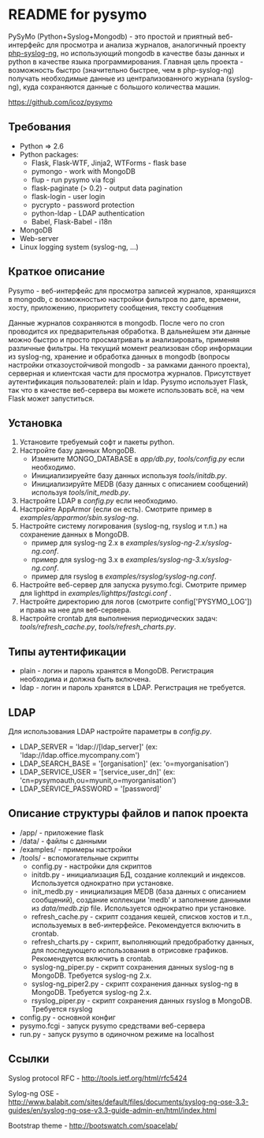 # README for pysymo

PySyMo (Python+Syslog+Mongodb) - это простой и приятный веб-интерфейс для просмотра и анализа журналов, аналогичный проекту [php-syslog-ng](https://code.google.com/p/php-syslog-ng/), но использующий mongodb в качестве базы данных и python в качестве языка программирования.
Главная цель проекта - возможность быстро (значительно быстрее, чем в php-syslog-ng) получать необходимые данные из централизованного журнала (syslog-ng), куда сохраняются данные с большого количества машин.

https://github.com/icoz/pysymo

## Требования

- Python => 2.6
- Python packages: 
    - Flask, Flask-WTF, Jinja2, WTForms - flask base 
    - pymongo                           - work with MongoDB 
    - flup                              - run pysymo via fcgi
    - flask-paginate (> 0.2)            - output data pagination
    - flask-login                       - user login
    - pycrypto                          - password protection
    - python-ldap                       - LDAP authentication
    - Babel, Flask-Babel                - i18n
- MongoDB
- Web-server
- Linux logging system (syslog-ng, ...)

## Краткое описание

Pysymo - веб-интерфейс для просмотра записей журналов, хранящихся в mongodb, с возможностью настройки фильтров по дате, времени, хосту, приложению, приоритету сообщения, тексту сообщения

Данные журналов сохраняются в mongodb. После чего по cron проводится их предварительная обработка. В дальнейшем эти данные можно быстро и просто просматривать и анализировать, применяя различные фильтры.
На текущий момент реализован сбор информации из syslog-ng, хранение и обработка данных в mongodb (вопросы настройки отказоустойчивой mongodb - за рамками данного проекта), серверная и клиентская части для просмотра журналов. Присутствует аутентификация пользователей: plain и ldap.
Pysymo использует Flask, так что в качестве веб-сервера вы можете использовать всё, на чем Flask может запуститься.

## Установка

1. Установите требуемый софт и пакеты python.
2. Настройте базу данных MongoDB.
    - Измените MONGO_DATABASE в *app/db.py*, *tools/config.py* если необходимо.
    - Инициализируейте базу данных используя *tools/initdb.py*.
    - Инициализируйте MEDB (базу данных с описанием сообщений) используя *tools/init_medb.py*.
3. Настройте LDAP в *config.py* если необходимо.
4. Настройте AppArmor (если он есть). Смотрите пример в *examples/apparmor/sbin.syslog-ng*.
5. Настройте систему логирования (syslog-ng, rsyslog и т.п.) на сохранение данных в MongoDB. 
    - пример для syslog-ng 2.x в *examples/syslog-ng-2.x/syslog-ng.conf*.
    - пример для syslog-ng 3.x в *examples/syslog-ng-3.x/syslog-ng.conf*.
    - пример для rsyslog в *examples/rsyslog/syslog-ng.conf*.
6. Настройте веб-сервер для запуска pysymo.fcgi. Смотрите пример для lighttpd in *examples/lighttps/fastcgi.conf* .
7. Настройте директорию для логов (смотрите config['PYSYMO_LOG']) и права на нее для веб-сервера.
8. Настройте crontab для выполнения периодических задач: *tools/refresh_cache.py*, *tools/refresh_charts.py*.

## Типы аутентификации

- plain - логин и пароль хранятся в MongoDB. Регистрация необходима и должна быть включена.
- ldap - логин и пароль хранятся в LDAP. Регистрация не требуется.

## LDAP

Для использования LDAP настройте параметры в *config.py*.
 
- LDAP_SERVER = 'ldap://[ldap_server]' (ex: 'ldap://ldap.office.mycompany.com')
- LDAP_SEARCH_BASE = '[organisation]' (ex: 'o=myorganisation')
- LDAP_SERVICE_USER = '[service_user_dn]' (ex: 'cn=pysymoauth,ou=myunit,o=myorganisation')
- LDAP_SERVICE_PASSWORD = '[password]'

## Описание структуры файлов и папок проекта

- /app/ - приложение flask
- /data/ - файлы с данными
- /examples/ - примеры настройки
- /tools/ - вспомогательные скрипты
    - config.py - настройки для скриптов
    - initdb.py - инициализация БД, создание коллекций и индексов. Используется однократно при установке.
    - init_medb.py - инициализация MEDB (база данных с описанием сообщений), создание коллекции 'medb' и заполнение данными из *data/medb.zip* file. Используется однократно при установке.
    - refresh_cache.py - скрипт создания кешей, списков хостов и т.п., используемых в веб-интерфейсе. Рекомендуется включить в crontab.
    - refresh_charts.py - скрипт, выполняющий предобработку данных, для последующего использования в отрисовке графиков. Рекомендуется включить в crontab.
    - syslog-ng_piper.py - скрипт сохранения данных syslog-ng в MongoDB. Требуется syslog-ng 2.x.
    - syslog-ng_piper2.py - скрипт сохранения данных syslog-ng в MongoDB. Требуется syslog-ng 2.x.
    - rsyslog_piper.py - скрипт сохранения данных rsyslog в MongoDB. Требуется rsyslog
- config.py - основной конфиг
- pysymo.fcgi - запуск pysymo средствами веб-сервера
- run.py - запуск pysymo в одиночном режиме на localhost

## Ссылки

Syslog protocol RFC - http://tools.ietf.org/html/rfc5424

Sylog-ng OSE - http://www.balabit.com/sites/default/files/documents/syslog-ng-ose-3.3-guides/en/syslog-ng-ose-v3.3-guide-admin-en/html/index.html

Bootstrap theme - http://bootswatch.com/spacelab/